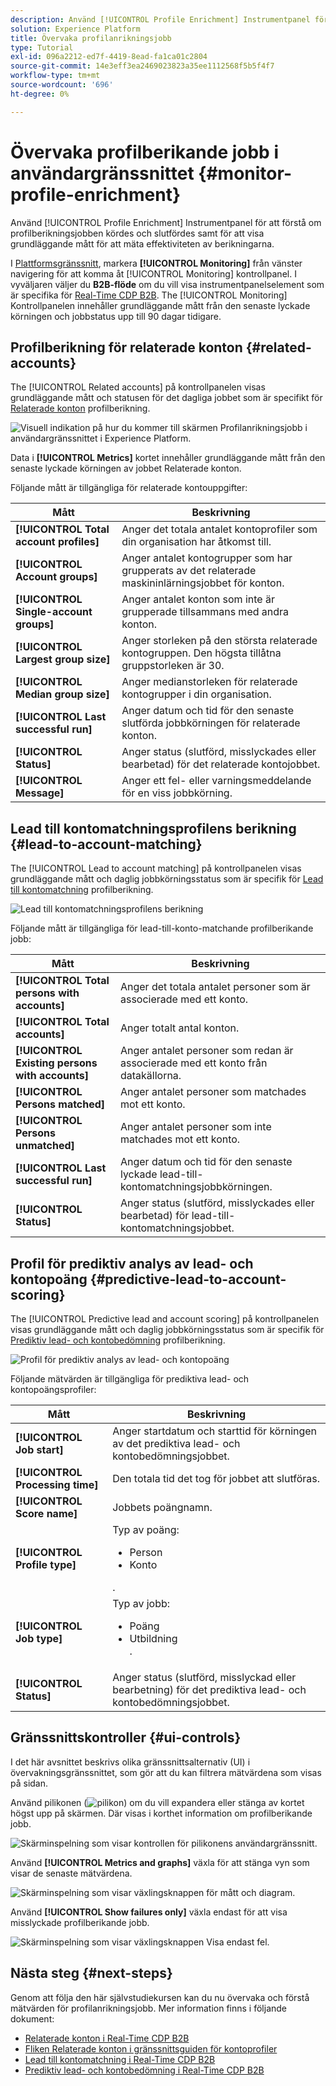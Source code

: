 ```yaml
---
description: Använd [!UICONTROL Profile Enrichment] Instrumentpanel för att förstå om profilberikningsjobben kördes och slutfördes samt för att visa grundläggande mått för att mäta effektiviteten av berikningarna.
solution: Experience Platform
title: Övervaka profilanrikningsjobb
type: Tutorial
exl-id: 096a2212-ed7f-4419-8ead-fa1ca01c2804
source-git-commit: 14e3eff3ea2469023823a35ee1112568f5b5f4f7
workflow-type: tm+mt
source-wordcount: '696'
ht-degree: 0%

---
```


# Övervaka profilberikande jobb i användargränssnittet {#monitor-profile-enrichment}

Använd [!UICONTROL Profile Enrichment] Instrumentpanel för att förstå om profilberikningsjobben kördes och slutfördes samt för att visa grundläggande mått för att mäta effektiviteten av berikningarna.

I [Plattformsgränssnitt](https://platform.adobe.com), markera **[!UICONTROL Monitoring]** från vänster navigering för att komma åt [!UICONTROL Monitoring] kontrollpanel. I vyväljaren väljer du **B2B-flöde** om du vill visa instrumentpanelselement som är specifika för [Real-Time CDP B2B](/help/rtcdp/b2b-overview.md).  The [!UICONTROL Monitoring] Kontrollpanelen innehåller grundläggande mått från den senaste lyckade körningen och jobbstatus upp till 90 dagar tidigare.

## Profilberikning för relaterade konton {#related-accounts}

The [!UICONTROL Related accounts] på kontrollpanelen visas grundläggande mått och statusen för det dagliga jobbet som är specifikt för [Relaterade konton](/help/rtcdp/b2b-ai-ml-services/related-accounts.md) profilberikning.

![Visuell indikation på hur du kommer till skärmen Profilanrikningsjobb i användargränssnittet i Experience Platform.](/help/dataflows/assets/ui/b2b/monitoring-profile-enrichment-jobs.png)

Data i **[!UICONTROL Metrics]** kortet innehåller grundläggande mått från den senaste lyckade körningen av jobbet Relaterade konton.

Följande mått är tillgängliga för relaterade kontouppgifter:

| Mått | Beskrivning |
| --------- | ---------- |
| **[!UICONTROL Total account profiles]** | Anger det totala antalet kontoprofiler som din organisation har åtkomst till. |
| **[!UICONTROL Account groups]** | Anger antalet kontogrupper som har grupperats av det relaterade maskininlärningsjobbet för konton. |
| **[!UICONTROL Single-account groups]** | Anger antalet konton som inte är grupperade tillsammans med andra konton. |
| **[!UICONTROL Largest group size]** | Anger storleken på den största relaterade kontogruppen. Den högsta tillåtna gruppstorleken är 30. |
| **[!UICONTROL Median group size]** | Anger medianstorleken för relaterade kontogrupper i din organisation. |
| **[!UICONTROL Last successful run]** | Anger datum och tid för den senaste slutförda jobbkörningen för relaterade konton. |
| **[!UICONTROL Status]** | Anger status (slutförd, misslyckades eller bearbetad) för det relaterade kontojobbet. |
| **[!UICONTROL Message]** | Anger ett fel- eller varningsmeddelande för en viss jobbkörning. |

## Lead till kontomatchningsprofilens berikning {#lead-to-account-matching}

The [!UICONTROL Lead to account matching] på kontrollpanelen visas grundläggande mått och daglig jobbkörningsstatus som är specifik för [Lead till kontomatchning](/help/rtcdp/b2b-ai-ml-services/lead-to-account-matching.md) profilberikning.

![Lead till kontomatchningsprofilens berikning](/help/dataflows/assets/ui/b2b/mpc-lead-to-account-matching.png)

Följande mått är tillgängliga för lead-till-konto-matchande profilberikande jobb:

| Mått | Beskrivning |
| --------- | ---------- |
| **[!UICONTROL Total persons with accounts]** | Anger det totala antalet personer som är associerade med ett konto. |
| **[!UICONTROL Total accounts]** | Anger totalt antal konton. |
| **[!UICONTROL Existing persons with accounts]** | Anger antalet personer som redan är associerade med ett konto från datakällorna. |
| **[!UICONTROL Persons matched]** | Anger antalet personer som matchades mot ett konto. |
| **[!UICONTROL Persons unmatched]** | Anger antalet personer som inte matchades mot ett konto. |
| **[!UICONTROL Last successful run]** | Anger datum och tid för den senaste lyckade lead-till-kontomatchningsjobbkörningen. |
| **[!UICONTROL Status]** | Anger status (slutförd, misslyckades eller bearbetad) för lead-till-kontomatchningsjobbet. |

## Profil för prediktiv analys av lead- och kontopoäng {#predictive-lead-to-account-scoring}

The [!UICONTROL Predictive lead and account scoring] på kontrollpanelen visas grundläggande mått och daglig jobbkörningsstatus som är specifik för [Prediktiv lead- och kontobedömning](/help/rtcdp/b2b-ai-ml-services/predictive-lead-and-account-scoring.md) profilberikning.

![Profil för prediktiv analys av lead- och kontopoäng](/help/dataflows/assets/ui/b2b/predictive-lead-and-account-scoring.png)

Följande mätvärden är tillgängliga för prediktiva lead- och kontopoängsprofiler:

| Mått | Beskrivning |
| --------- | ---------- |
| **[!UICONTROL Job start]** | Anger startdatum och starttid för körningen av det prediktiva lead- och kontobedömningsjobbet. |
| **[!UICONTROL Processing time]** | Den totala tid det tog för jobbet att slutföras. |
| **[!UICONTROL Score name]** | Jobbets poängnamn. |
| **[!UICONTROL Profile type]** | Typ av poäng: <ul><li>Person</li><li>Konto</li></ul>. |
| **[!UICONTROL Job type]** | Typ av jobb:<ul><li>Poäng</li><li>Utbildning</li>. |
| **[!UICONTROL Status]** | Anger status (slutförd, misslyckad eller bearbetning) för det prediktiva lead- och kontobedömningsjobbet. |

## Gränssnittskontroller {#ui-controls}

I det här avsnittet beskrivs olika gränssnittsalternativ (UI) i övervakningsgränssnittet, som gör att du kan filtrera mätvärdena som visas på sidan.

Använd pilikonen (![pilikon](/help/dataflows/assets/ui/monitor-destinations/chevron-up.png)) om du vill expandera eller stänga av kortet högst upp på skärmen. Där visas i korthet information om profilberikande jobb.

![Skärminspelning som visar kontrollen för pilikonens användargränssnitt.](/help/dataflows/assets/ui/b2b/use-arrow-control.gif)

Använd **[!UICONTROL Metrics and graphs]** växla för att stänga vyn som visar de senaste mätvärdena.

![Skärminspelning som visar växlingsknappen för mått och diagram.](/help/dataflows/assets/ui/b2b/metrics-and-graphs-toggle.gif)

Använd **[!UICONTROL Show failures only]** växla endast för att visa misslyckade profilberikande jobb.

![Skärminspelning som visar växlingsknappen Visa endast fel.](/help/dataflows/assets/ui/b2b/show-failures-only.gif)

## Nästa steg {#next-steps}

Genom att följa den här självstudiekursen kan du nu övervaka och förstå mätvärden för profilanrikningsjobb. Mer information finns i följande dokument:

* [Relaterade konton i Real-Time CDP B2B](/help/rtcdp/b2b-ai-ml-services/related-accounts.md)
* [Fliken Relaterade konton i gränssnittsguiden för kontoprofiler](/help/rtcdp/accounts/account-profile-ui-guide.md)
* [Lead till kontomatchning i Real-Time CDP B2B](/help/rtcdp/b2b-ai-ml-services/lead-to-account-matching.md)
* [Prediktiv lead- och kontobedömning i Real-Time CDP B2B](/help/rtcdp/b2b-ai-ml-services/predictive-lead-and-account-scoring.md)

